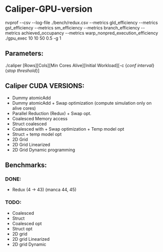 # Caliper-GPU-version
nvprof --csv --log-file ./bench/redux.csv --metrics gld_efficiency --metrics gst_efficiency --metrics sm_efficiency --metrics branch_efficiency --metrics achieved_occupancy --metrics warp_nonpred_execution_efficiency ./gpu_exec 10 10 50 0.5 -g 1


## Parameters:
  ./caliper [Rows][Cols][Min Cores Alive][Initial Workload][-c {*conf interval*} {*stop threshold*}]
## Caliper CUDA VERSIONS:
- Dummy atomicAdd
- Dummy atomicAdd + Swap optimization (compute simulation only on alive cores)
- Parallel Reduction (Redux) + Swap opt.
- Coalesced Memory access
- Struct coalesced
- Coalesced with + Swap optimization + Temp model opt
- Struct + temp model opt
- 2D Grid
- 2D Grid Linearized
- 2D Grid Dynamic programming

## Benchmarks:
### DONE:
- Redux (4 -> 43) (manca 44, 45)
### TODO:
- Coalesced
- Struct
- Coalesced opt
- Struct opt
- 2D grid
- 2D grid Linearized
- 2D grid Dynamic
